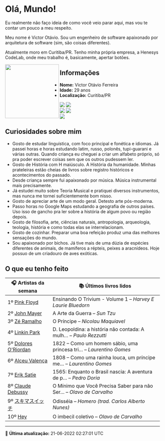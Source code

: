 # Olá, Mundo!

Eu realmente não faço ideia de como você veio parar aqui, mas vou te contar um pouco a meu respeito.

Meu nome é Victor Otávio. Sou um engenheiro de software apaixonado por arquitetura de software (sim, são coisas diferentes).

Atualmente moro em Curitiba/PR. Tenho minha própria empresa, a Henesys CodeLab, onde meu trabalho é, basicamente, apertar botões.

<img align="left" src="https://github.com/vctrtvfrrr/vctrtvfrrr/raw/master/octocat.png" alt="" width="175" />

## Informações

- **Nome:** Victor Otávio Ferreira
- **Idade:** 29 anos
- **Localização:** Curitiba/PR

[![](https://img.shields.io/badge/LinkedIn-victorotavio-blue)](https://www.linkedin.com/in/victorotavio/) [![](https://img.shields.io/badge/Twitter-@vctrtvfrrr-blue)](https://twitter.com/vctrtvfrrr)  
[![](https://img.shields.io/badge/GitHub-vctrtvfrrr-24292e)](https://github.com/vctrtvfrrr) [![](https://img.shields.io/badge/GitLab-vctrtvfrrr-ec5d16)](https://gitlab.com/vctrtvfrrr)  
[![](https://img.shields.io/badge/Email-victor@otavioferreira.com.br-red)](mailto:victor@otavioferreira.com.br)  

## Curiosidades sobre mim

-   Gosto de estudar linguística, com foco principal e fonética e idiomas. Já passei horas e horas estudando latim, russo, polonês, tupi-guarani e várias outras. Quando criança eu cheguei a criar um alfabeto próprio, só pra poder escrever coisas sem que os outros pudessem ler.
-   Gosto de História com H maiúsculo. A História da humanidade. Minhas prateleiras estão cheias de livros sobre registro históricos e acontecimentos do passado.
-   Desde criança sempre fui apaixonado por música. Música instrumental mais precisamente.
-   Já estudei muito sobre Teoria Musical e pratiquei diversos instrumentos, mas nunca me tornei suficientemente bom nisso.
-   Gosto de apreciar arte de um modo geral. Detesto arte pós-moderna.
-   Passo horas no Google Maps estudando a geografia de outros países. Uso isso de gancho pra ler sobre a história de algum povo ou região depois.
-   Gosto de filosofia, arte, ciências naturais, antropologia, arqueologia, teologia, história e como todas elas se interrelacionam.
-   Gosto de cozinhar. Preparar uma boa refeição produz uma das melhores sensações do mundo.
-   Sou apaixonado por bichos. Já tive mais de uma dúzia de espécies diferentes de animais, de mamiferos a répteis, peixes a aracnídeos. Hoje possuo de um criadouro de aves exóticas.


## O que eu tenho feito

|                                             🎧 Artistas da semana                                              |                      📚 Últimos livros lidos                      |
|----------------------------------------------------------------------------------------------------------------|-------------------------------------------------------------------|
| 1º [Pink Floyd](https://www.last.fm/music/Pink+Floyd)                                                          | Ensinando O Trivium - Volume 1	–	_Harvey E Laurie Bluedorn_         |
| 2º [John Mayer](https://www.last.fm/music/John+Mayer)                                                          | A Arte da Guerra	–	_Sun Tzu_                                        |
| 3º [Zé Ramalho](https://www.last.fm/music/Z%C3%A9+Ramalho)                                                     | O Príncipe	–	_Nicolau Maquiavel_                                    |
| 4º [Linkin Park](https://www.last.fm/music/Linkin+Park)                                                        | D. Leopoldina: a história não contada: A mulh…	–	_Paulo Rezzutti_   |
| 5º [Dolores O'Riordan](https://www.last.fm/music/Dolores+O%27Riordan)                                          | 1822 – Como um homem sábio, uma princesa tri…	–	_Laurentino Gomes_  |
| 6º [Alceu Valença](https://www.last.fm/music/Alceu+Valen%C3%A7a)                                               | 1808 – Como uma rainha louca, um príncipe me…	–	_Laurentino Gomes_  |
| 7º [Erik Satie](https://www.last.fm/music/Erik+Satie)                                                          | 1565: Enquanto o Brasil nascia: A aventura de p…	–	_Pedro Doria_    |
| 8º [Claude Debussy](https://www.last.fm/music/Claude+Debussy)                                                  | O Mínimo que Você Precisa Saber para não Ser…	–	_Olavo de Carvalho_ |
| 9º [スキマスイッチ](https://www.last.fm/music/%E3%82%B9%E3%82%AD%E3%83%9E%E3%82%B9%E3%82%A4%E3%83%83%E3%83%81) | Odisséia	–	_Homero (trad. Carlos Alberto Nunes)_                    |
| 10º [Hey](https://www.last.fm/music/Hey)                                                                       | O imbecil coletivo	–	_Olavo de Carvalho_                            |


---

🚀 **Última atualização:** 21-06-2022 02:27:01 UTC